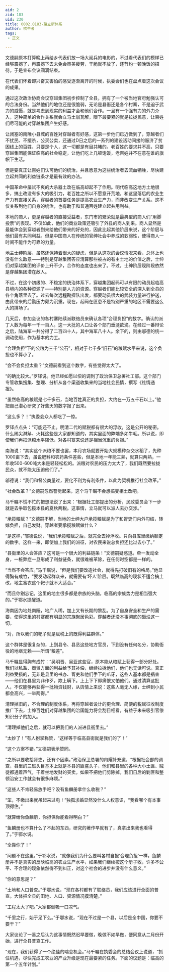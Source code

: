 ```yaml
---
aid: 2
zid: 183
uid: 230
title: 0002.0183-建立新体系
author: 吹牛者
tags: 
 - 正文

---
```




  文德嗣原本打算晚上再给乡代表们放一场大阅兵的电影的，不过看代表们的模样已经够震撼了，再震撼下去未免会审美疲劳，干脆就不放了，还节约一顿晚饭的招待。于是宣布会议圆满结束。

  在代表们怀着即兴奋又害怕的感受逐渐离开的时候，执委会们也在盘点着这次会议的成果。

  通过这次政治协商会议穿越集团初步控制了全县，拥有了一个被当地官府勉强认可的合法身份。当然他们的地位还是很脆弱，无论是县衙还是各个村寨，不是迫于武力的威慑，就是考虑到现实的利益才会和他们合作。一旦有一个强有力的外力介入，这种简单的合作关系就会立马土崩瓦解，眼下最要紧的就是拉拢民意，让百姓们尽可能的对穿越集团产生好感。

  让闭塞的南陲小县城的百姓对穿越者有好感，这第一步他们已近做到了，穿越者们不扰民、不擅杀，公买公卖，还通过D日之后的一系列的建设活动间接的赈济了贫困线上的百姓，只要是个人，这一切都是有目共睹的。老百姓的要求并不高，只要穿越集团能保证临高的社会稳定，让他们吃上几顿饱饭，老百姓并不在意在谁的旗帜下生活。

  但是要真正让百姓们认可他们的统治，并且愿意为这些统治者去流血牺牲，尽快建立起共同的利益链条才是最有效的办法。

  中国革命中屡试不爽的大杀器土改在临高却起不了作用。明代临高这地方土地很多，搞土改没有多大的吸引力，老百姓之所以不愿意开荒地，和这里落后的农业生产力有直接关系，穿越者的首要任务是提高农业生产力，而非改变生产关系。这不仅关系到他们自身的统治，也有助于和普通百姓建立起共用利益。

  本地的商人，更是穿越者的直接受益者，东门市的繁荣就是最典型的商人们“用脚投票”的表现。不仅如此，他们的商业政策还吸引了外县的商人到来。商人显然是最能体会到穿越者到来给他们带来的好处的，因此比起其他阶层来说，这个阶层与他们最有共同利益。但是中国商人在传统的官绅社会中养成的软弱性，使得商人一时间不能作为可靠的力量。

  地主士绅阶层，虽然还保持着很大的疑虑，但是从这次的会议情况来看，总体上也没有什么敌意——特别是穿越集团答应清算那些被占的有主土地的价值之后，士绅们对穿越集团的评价上升不少，合作的态度也出来了。不过，士绅阶层现阶段依然是穿越集团潜在敌人。

  不过，在这个初级的、不稳定的统治体系下，穿越集团起码可以有限的动员起临高县境内的各种资源了——特别是人力的资源。穿越者们能比较安全的深入到全县的各个角落里去了。过去每次远程勘探队出发，都要动员很大的武装力量进行护送，由此带来的后勤压力颇为沉重。现在，起码在匪患不是特别严重的地区不需要这么大的排场了。

  几天后，参加会议的各村寨陆续派联络员来确认各项“合理负担”的数字。确认的派丁人数为每年一千一百人。这一大批的人口让各个部门垂涎欲滴。在经过一番辩论之后，陆海军一共分得了二百四十人，其中海军八十人。余下的，则由邬德的统一调动使用，作为基本的力工。

  “合理负担”下的公粮为三千“公石”，相对于七千多“旧石”的粮赋水平来说，这个负担也不算小了。

  “会不会负担太重？”文德嗣看到这个数字，有些觉得太大了。

  “的确比较大。”罗铎说。他已经如愿以偿的调到了政治保卫总署社工部。这个部门专管收集搜集、整理、分析从各个渠道收集来的当地社会民情，撰写《社情通报》。

  “虽然临高的粮赋是七千多石，当地百姓真正的负担，大约在一万五千石以上。”他把自己潜心研究了好些天的数字报了出来。

  “这么多？！”执委会众人都吃了一惊。

  罗铎点点头：“可能还不止。明清二代的赋税都有很大的浮收，这是公开的秘密。什么踢尖淋斛、火耗这些是大家都知道的，其实里面的弊端多如牛毛。所以说，即使我们再把派粮水平降低，对各村寨来说还是相当沉重的负担。”

  南海说：“其实这个派粮不要也罢，本月农场就要开始大规模种杂交水稻了，先种1000亩下去，虽说肥料和农药条件差些，但是本地一年能三熟，就算只两熟，一年收500-600吨大米是轻轻松松的。派粮对农民的压力太大了，我们既然要拉拢民众，就不能太压迫他们了。”

  邬德说：“我们和督公商量过，要化不利为有利条件，以此为契机推行社会改革。”

  “社会改革？”文德嗣忽然警觉起来，这个马千瞩不会想搞变相土改吧。

  马千瞩不慌不忙的把想法说了出来：“根据社工部提出的分析，民政委员会下一步就是去争取包揽本县的夏秋两税。这事情，立马就可以派人去办交涉。”

  “承揽粮赋？”文德嗣不解，当地的士绅大户承揽粮赋是为了和胥吏们内外勾结，转嫁负担，自己发财。穿越者要承揽粮赋做什么？

  “是这样，”邬德说说，“我们承揽粮赋之后，就完全去掉浮收。只向县库里缴纳额定的数字。这样一来，即使加上我们的派征，对农民来说总负担还比过去小了。”

  “县衙里的人会答应？这可是一个很大的利益链条！”文德嗣疑惑道。牵一发动全身，一桩弊症一旦形成了利益链条，就很难被革除，在任何时空都是一样的。

  “当然不会答应。”马千瞩说，“但是我们要改造社会，就得先打破旧有的格局。”他显得胸有成竹，“要发动起群众来，就需要有‘坏人’阶层。既然临高的现状不适合搞土改，地主富农这个靶子就不大适合。”

  “而且你别忘记，这里的地主很多都是宗族的头脑，临高的宗族势力是相当强大的。”于鄂水提醒道。

  海南因为地处南陲，地广人稀，加上又有长期的黎乱。为了自身安全和生产的需要，使得这里的村寨都有明显的宗族聚居色彩。穿越者还没本事彻底的砸烂这一切。

  “对，所以我们的靶子就是赋税上的既得利益群体。”

  这个群体是很复杂的，上到县令、县丞这些地方官员，下到没有任何名分，协助衙役的地痞无赖——所谓“粮差”。

  马千瞩显得胸有成竹：“吴明晋、吴亚这些官，原本能从粮赋上获得一部分好处。我们以私盐、商贸方面的利益给予其补偿，继续拉拢他们，他们也无话可说。真正利益受损的，无非是县里的书办、胥吏和他们手下的爪牙，这些人基本都是祸害——他们在县里为非作歹，欺上瞒下。上上下下即痛恨又怕他们。通过清算这批人，不仅能够再获得一批物资钱财，从舆情上来说：这些人毫无人缘，士绅到小民都会高兴，一举两得。”

  清理掉旧的，不合理的制度体系，再将穿越者设计的更合理、简便的税赋征收制度推广下去，士绅百姓们对穿越集团的治国能力将会刮目相看，有益于未来吸引官僚知识分子的加入。

  “清理掉他们之后，就可以把我们的人派进县衙里去。”

  “太妙了！”有人拊掌称赞，“这样等于临高县衙就是我们的了！”

  “这个方案不错。”文德嗣表示赞同。

  “之所以要收拾胥吏，还有个因素。”政治保卫总署的冉耀补充道，“根据社会部的调查，县里的三班头目基本上就是本县的匪盗头子，他们和县里的各种大小土匪、贼徒都通着声气，干着坐地发财的买卖。如果不把他们剪除掉，我们日后的剿匪和整顿治安工作就会有很多麻烦。”

  “这些人不肯轻易放手吧？没有鱼麟册拿什么收税？”

  “笨，不缴出来就吊起来过电！”独孤求婚显然没什么人权意识，“我看哪个有本事顶得住。”

  “就算给你鱼麟册，你担保你能看得明白？”

  “鱼麟册也不算什么了不起的东西，研究的著作早就有了，真拿出来我也看得了。”于鄂水说。

  “全靠你了！”

  “问题不在这里，”于鄂水说，“就像我们为什么要叫各村自报‘合理负担’一样，鱼麟册并不是真实的反映临高的农业生产水平，如果我们继续按这个册子收，许多不公平、不合理的现象依然得不到纠正，对这个社会的进步并没有什么意义。”

  “你的意思是？”

  “土地和人口普查。”于鄂水说，“现在各村都有了联络员，我们应该进行全面的普查。大体把全县的田地、人口、资源情况摸清楚。”

  “工程太大了吧。”大家都倒吸一口凉气。

  “千里之行，始于足下么。”于鄂水说，“现在不过是一个县，以后是全中国，你要不要干？”

  大家议论了一番之后认为这事情既然迟早要做，晚做不如早做，便同意从二月份开始，进行全县普查工作。

  “现在，我们获得了一个绝佳的喘息机会。”马千瞩在执委会的总结会议上说道，“抓住机遇，尽快完成工农业的产业升级是现在最要紧的任务。下面的议题是：临高的第一个五年计划。”


